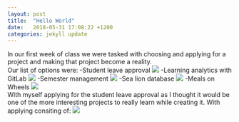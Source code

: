 ```yaml
---
layout: post
title:  "Hello World"
date:   2018-05-31 17:08:22 +1200
categories: jekyll update
---
```

In our first week of class we were tasked with choosing and applying for a project and making that project become a reality.
<br>
Our list of options were:
 -Student leave approval
 <img src="http://prntscr.com/jowfop">
 -Learning analytics with GitLab
 <img src="https://prnt.sc/jowgh1">
 -Semester management
 <img src="https://prnt.sc/jowgua">
 -Sea lion database
  <img src="https://prnt.sc/jowhaa">
 -Meals on Wheels
  <img src="https://prnt.sc/jowhtk">
  <br>
 With myself applying for the student leave approval as I thought it would be one of the more interesting projects to really learn while creating it.
 With applying consiting of:
 <img src="https://prnt.sc/jowivk">